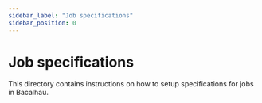```yaml
---
sidebar_label: "Job specifications"
sidebar_position: 0
---
```

# Job specifications

This directory contains instructions on how to setup specifications for jobs in Bacalhau.
